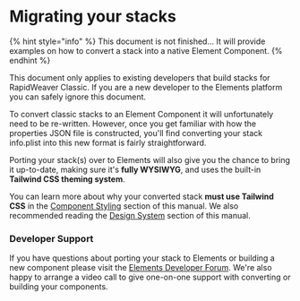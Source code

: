 # Migrating your stacks

{% hint style="info" %}
This document is not finished… It will provide examples on how to convert a stack into a native Element Component.
{% endhint %}

This document only applies to existing developers that build stacks for RapidWeaver Classic. If you are a new developer to the Elements platform you can safely ignore this document.

To convert classic stacks to an Element Component it will unfortunately need to be re-written. However, once you get familiar with how the properties JSON file is constructed, you'll find converting your stack info.plist into this new format is fairly straightforward.

Porting your stack(s) over to Elements will also give you the chance to bring it up-to-date, making sure it's **fully WYSIWYG**, and uses the built-in **Tailwind CSS theming system**.

You can learn more about why your converted stack **must use Tailwind CSS** in the [Component Styling](component-styling.md) section of this manual. We also recommended reading the [Design System](../../elements-app/design-system.md) section of this manual.

### Developer Support

If you have questions about porting your stack to Elements or building a new component please visit the [Elements Developer Forum](https://forums.realmacsoftware.com/c/rapidweaver-elements/developer/58). We're also happy to arrange a video call to give one-on-one support with converting or building your components.
